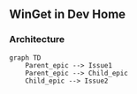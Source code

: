 ## WinGet in Dev Home
### Architecture
```mermaid
graph TD
    Parent_epic --> Issue1
    Parent_epic --> Child_epic
    Child_epic --> Issue2
```